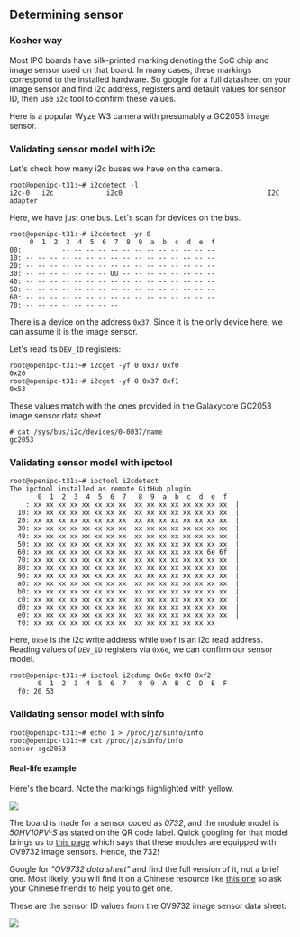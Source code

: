 Determining sensor
------------------

### Kosher way

Most IPC boards have silk-printed marking denoting the SoC chip and image sensor used on that board.
In many cases, these markings correspond to the installed hardware. So google for a full datasheet
on your image sensor and find i2c address, registers and default values for sensor ID, then use 
`i2c` tool to confirm these values.

Here is a popular Wyze W3 camera with presumably a GC2053 image sensor.

### Validating sensor model with i2c

Let's check how many i2c buses we have on the camera.

```
root@openipc-t31:~# i2cdetect -l
i2c-0   i2c             i2c0                                    I2C adapter
```

Here, we have just one bus. Let's scan for devices on the bus.

```
root@openipc-t31:~# i2cdetect -yr 0
     0  1  2  3  4  5  6  7  8  9  a  b  c  d  e  f
00:          -- -- -- -- -- -- -- -- -- -- -- -- -- 
10: -- -- -- -- -- -- -- -- -- -- -- -- -- -- -- -- 
20: -- -- -- -- -- -- -- -- -- -- -- -- -- -- -- -- 
30: -- -- -- -- -- -- -- UU -- -- -- -- -- -- -- -- 
40: -- -- -- -- -- -- -- -- -- -- -- -- -- -- -- -- 
50: -- -- -- -- -- -- -- -- -- -- -- -- -- -- -- -- 
60: -- -- -- -- -- -- -- -- -- -- -- -- -- -- -- -- 
70: -- -- -- -- -- -- -- --
```

There is a device on the address `0x37`.
Since it is the only device here, we can assume it is the image sensor.

Let's read its `DEV_ID` registers:

```
root@openipc-t31:~# i2cget -yf 0 0x37 0xf0
0x20
root@openipc-t31:~# i2cget -yf 0 0x37 0xf1
0x53
```

These values match with the ones provided in the Galaxycore GC2053 image sensor data sheet.

```
# cat /sys/bus/i2c/devices/0-0037/name
gc2053
```

### Validating sensor model with ipctool

```
root@openipc-t31:~# ipctool i2cdetect
The ipctool installed as remote GitHub plugin
       0  1  2  3  4  5  6  7   8  9  a  b  c  d  e  f
    : xx xx xx xx xx xx xx xx  xx xx xx xx xx xx xx xx  |  
  10: xx xx xx xx xx xx xx xx  xx xx xx xx xx xx xx xx  |  
  20: xx xx xx xx xx xx xx xx  xx xx xx xx xx xx xx xx  |  
  30: xx xx xx xx xx xx xx xx  xx xx xx xx xx xx xx xx  |  
  40: xx xx xx xx xx xx xx xx  xx xx xx xx xx xx xx xx  |  
  50: xx xx xx xx xx xx xx xx  xx xx xx xx xx xx xx xx  |  
  60: xx xx xx xx xx xx xx xx  xx xx xx xx xx xx 6e 6f  |  
  70: xx xx xx xx xx xx xx xx  xx xx xx xx xx xx xx xx  |  
  80: xx xx xx xx xx xx xx xx  xx xx xx xx xx xx xx xx  |  
  90: xx xx xx xx xx xx xx xx  xx xx xx xx xx xx xx xx  |  
  a0: xx xx xx xx xx xx xx xx  xx xx xx xx xx xx xx xx  |  
  b0: xx xx xx xx xx xx xx xx  xx xx xx xx xx xx xx xx  |  
  c0: xx xx xx xx xx xx xx xx  xx xx xx xx xx xx xx xx  |  
  d0: xx xx xx xx xx xx xx xx  xx xx xx xx xx xx xx xx  |  
  e0: xx xx xx xx xx xx xx xx  xx xx xx xx xx xx xx xx  |  
  f0: xx xx xx xx xx xx xx xx  xx xx xx xx xx xx xx 
```

Here, `0x6e` is the i2c write address while `0x6f` is an i2c read address.
Reading values of `DEV_ID` registers via `0x6e`, we can confirm our sensor model.

```
root@openipc-t31:~# ipctool i2cdump 0x6e 0xf0 0xf2
       0  1  2  3  4  5  6  7   8  9  A  B  C  D  E  F
  f0: 20 53 
```

### Validating sensor model with sinfo

```
root@openipc-t31:~# echo 1 > /proc/jz/sinfo/info
root@openipc-t31:~# cat /proc/jz/sinfo/info
sensor :gc2053
```

#### Real-life example

Here's the board. Note the markings highlighted with yellow.

![](../images/board-50hv10pvs-back.webp)

The board is made for a sensor coded as _0732_, and the module model is _50HV10PV-S_
as stated on the QR code label. Quick googling for that model brings us to
[this page](https://www.xiongmaitech.com/en/index.php/product/product-detail/3/97/218)
which says that these modules are equipped with OV9732 image sensors. Hence, the 732!

Google for _"OV9732 data sheet"_ and find the full version of it, not a brief one. 
Most likely, you will find it on a Chinese resource like [this one](https://download.csdn.net/download/damifeng/10179794) 
so ask your Chinese friends to help you to get one.

These are the sensor ID values from the OV9732 image sensor data sheet:

![](../images/sensor-datasheet-ov9732.webp)
